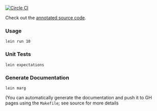 [![Circle CI](https://circleci.com/gh/cammsaul/primes.svg?style=svg)](https://circleci.com/gh/cammsaul/primes)

Check out the [annotated source code](http://cammsaul.github.io/primes/).

### Usage

```shell
lein run 10
```

### Unit Tests

```
lein expectations
```

### Generate Documentation

```
lein marg
```

(You can automatically generate the documentation and push it to GH pages using the `Makefile`; see source for more details

